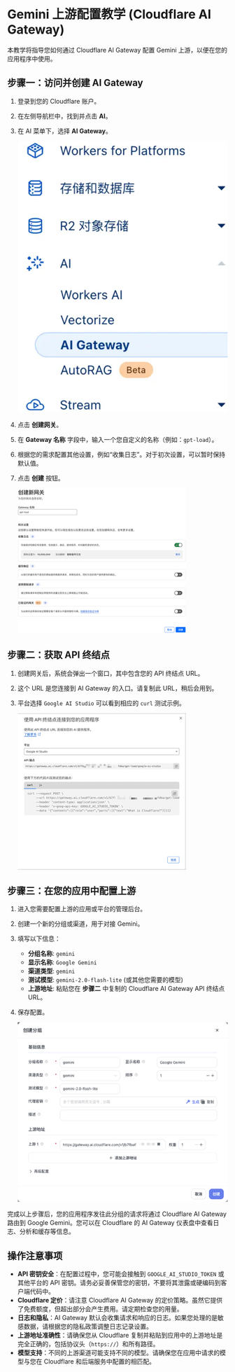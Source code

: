 # Gemini 上游配置教学 (Cloudflare AI Gateway)

本教学将指导您如何通过 Cloudflare AI Gateway 配置 Gemini 上游，以便在您的应用程序中使用。

## 步骤一：访问并创建 AI Gateway

1.  登录到您的 Cloudflare 账户。
2.  在左侧导航栏中，找到并点击 **AI**。
3.  在 AI 菜单下，选择 **AI Gateway**。

    ![步骤一：导航到 AI Gateway](../images/Gemini%20上游配置教学1.png)

4.  点击 **创建网关**。
5.  在 **Gateway 名称** 字段中，输入一个您自定义的名称（例如：`gpt-load`）。
6.  根据您的需求配置其他设置，例如“收集日志”。对于初次设置，可以暂时保持默认值。
7.  点击 **创建** 按钮。

    ![步骤二：创建新网关](../images/Gemini%20上游配置教学2.png)

## 步骤二：获取 API 终结点

1.  创建网关后，系统会弹出一个窗口，其中包含您的 API 终结点 URL。
2.  这个 URL 是您连接到 AI Gateway 的入口。请复制此 URL，稍后会用到。
3.  平台选择 `Google AI Studio` 可以看到相应的 `curl` 测试示例。

    ![步骤三：获取 API 终结点](../images/Gemini%20上游配置教学3.png)

## 步骤三：在您的应用中配置上游

1.  进入您需要配置上游的应用或平台的管理后台。
2.  创建一个新的分组或渠道，用于对接 Gemini。
3.  填写以下信息：
    *   **分组名称**: `gemini`
    *   **显示名称**: `Google Gemini`
    *   **渠道类型**: `gemini`
    *   **测试模型**: `gemini-2.0-flash-lite` (或其他您需要的模型)
    *   **上游地址**: 粘贴您在 **步骤二** 中复制的 Cloudflare AI Gateway API 终结点 URL。
4.  保存配置。

    ![步骤四：配置上游地址](../images/Gemini%20上游配置教学4.png)

完成以上步骤后，您的应用程序发往此分组的请求将通过 Cloudflare AI Gateway 路由到 Google Gemini。您可以在 Cloudflare 的 AI Gateway 仪表盘中查看日志、分析和缓存等信息。

## 操作注意事项

*   **API 密钥安全**：在配置过程中，您可能会接触到 `GOOGLE_AI_STUDIO_TOKEN` 或其他平台的 API 密钥。请务必妥善保管您的密钥，不要将其泄露或硬编码到客户端代码中。
*   **Cloudflare 定价**：请注意 Cloudflare AI Gateway 的定价策略。虽然它提供了免费额度，但超出部分会产生费用。请定期检查您的用量。
*   **日志和隐私**：AI Gateway 默认会收集请求和响应的日志。如果您处理的是敏感数据，请根据您的隐私政策调整日志记录设置。
*   **上游地址准确性**：请确保您从 Cloudflare 复制并粘贴到应用中的上游地址是完全正确的，包括协议头（`https://`）和所有路径。
*   **模型支持**：不同的上游渠道可能支持不同的模型。请确保您在应用中请求的模型与您在 Cloudflare 和后端服务中配置的相匹配。

